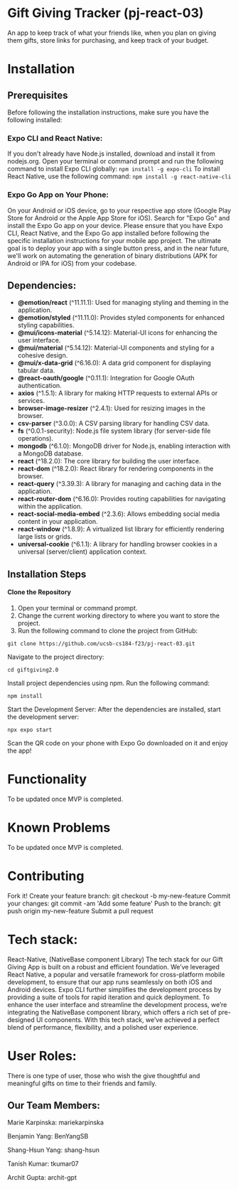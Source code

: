 # Gift Giving Tracker (pj-react-03)
An app to keep track of what your friends like, when you plan on giving them gifts, store links for purchasing, and keep track of your budget.

# Installation
## Prerequisites
Before following the installation instructions, make sure you have the following installed:

### Expo CLI and React Native:

If you don't already have Node.js installed, download and install it from nodejs.org.
Open your terminal or command prompt and run the following command to install Expo CLI globally:
`npm install -g expo-cli`
To install React Native, use the following command:
`npm install -g react-native-cli`

### Expo Go App on Your Phone:

On your Android or iOS device, go to your respective app store (Google Play Store for Android or the Apple App Store for iOS).
Search for "Expo Go" and install the Expo Go app on your device.
Please ensure that you have Expo CLI, React Native, and the Expo Go app installed before following the specific installation instructions for your mobile app project. The ultimate goal is to deploy your app with a single button press, and in the near future, we'll work on automating the generation of binary distributions (APK for Android or IPA for iOS) from your codebase.

## Dependencies:

- **@emotion/react** (^11.11.1): Used for managing styling and theming in the application.
- **@emotion/styled** (^11.11.0): Provides styled components for enhanced styling capabilities.
- **@mui/icons-material** (^5.14.12): Material-UI icons for enhancing the user interface.
- **@mui/material** (^5.14.12): Material-UI components and styling for a cohesive design.
- **@mui/x-data-grid** (^6.16.0): A data grid component for displaying tabular data.
- **@react-oauth/google** (^0.11.1): Integration for Google OAuth authentication.
- **axios** (^1.5.1): A library for making HTTP requests to external APIs or services.
- **browser-image-resizer** (^2.4.1): Used for resizing images in the browser.
- **csv-parser** (^3.0.0): A CSV parsing library for handling CSV data.
- **fs** (^0.0.1-security): Node.js file system library (for server-side file operations).
- **mongodb** (^6.1.0): MongoDB driver for Node.js, enabling interaction with a MongoDB database.
- **react** (^18.2.0): The core library for building the user interface.
- **react-dom** (^18.2.0): React library for rendering components in the browser.
- **react-query** (^3.39.3): A library for managing and caching data in the application.
- **react-router-dom** (^6.16.0): Provides routing capabilities for navigating within the application.
- **react-social-media-embed** (^2.3.6): Allows embedding social media content in your application.
- **react-window** (^1.8.9): A virtualized list library for efficiently rendering large lists or grids.
- **universal-cookie** (^6.1.1): A library for handling browser cookies in a universal (server/client) application context.

## Installation Steps

#### Clone the Repository

1. Open your terminal or command prompt.
2. Change the current working directory to where you want to store the project.
3. Run the following command to clone the project from GitHub:

`git clone https://github.com/ucsb-cs184-f23/pj-react-03.git`

Navigate to the project directory:

`cd giftgiving2.0 `

Install project dependencies using npm. Run the following command:

`npm install`

Start the Development Server:
After the dependencies are installed, start the development server:

`npx expo start `

Scan the QR code on your phone with Expo Go downloaded on it and enjoy the app!


# Functionality

To be updated once MVP is completed.

# Known Problems

To be updated once MVP is completed.

# Contributing

Fork it!
Create your feature branch: git checkout -b my-new-feature
Commit your changes: git commit -am 'Add some feature'
Push to the branch: git push origin my-new-feature
Submit a pull request 

# Tech stack:

React-Native, (NativeBase component Library)
The tech stack for our Gift Giving App is built on a robust and efficient foundation. We’ve leveraged React Native, a popular and versatile framework for cross-platform mobile development, to ensure that our app runs seamlessly on both iOS and Android devices. Expo CLI further simplifies the development process by providing a suite of tools for rapid iteration and quick deployment. To enhance the user interface and streamline the development process, we’re integrating the NativeBase component library, which offers a rich set of pre-designed UI components. With this tech stack, we’ve achieved a perfect blend of performance, flexibility, and a polished user experience.

# User Roles:

There is one type of user, those who wish the give thoughtful and meaningful gifts on time to their friends and family.

## Our Team Members:

Marie Karpinska: mariekarpinska

Benjamin Yang: BenYangSB

Shang-Hsun Yang: shang-hsun

Tanish Kumar: tkumar07

Archit Gupta: archit-gpt
